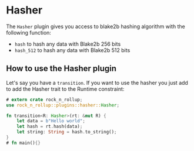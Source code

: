 # Hasher

The `Hasher` plugin gives you access to blake2b hashing algorithm with the following function:

- `hash` to hash any data with Blake2b 256 bits
- `hash_512` to hash any data with Blake2b 512 bits

## How to use the Hasher plugin

Let's say you have a `transition`. If you want to use the hasher you just add to add the Hasher trait to the Runtime constraint:

```rust
# extern crate rock_n_rollup;
use rock_n_rollup::plugins::hasher::Hasher;

fn transition<R: Hasher>(rt: &mut R) {
    let data = b"Hello world";
    let hash = rt.hash(data);
    let string: String = hash.to_string();
}
# fn main(){}
```
